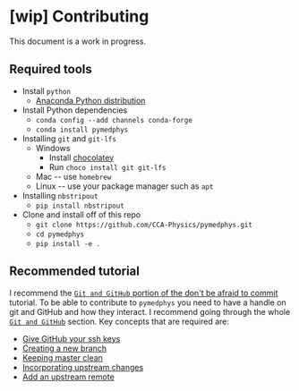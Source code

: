 # [wip] Contributing

This document is a work in progress.

## Required tools

* Install `python`
  * [Anaconda Python distribution](https://www.anaconda.com/download/)
* Install Python dependencies
  * `conda config --add channels conda-forge`
  * `conda install pymedphys`
* Installing `git` and `git-lfs`
  * Windows
    * Install [chocolatey](https://chocolatey.org/install)
    * Run `choco install git git-lfs`
  * Mac -- use `homebrew`
  * Linux -- use your package manager such as `apt`
* Installing `nbstripout`
  * `pip install nbstripout`
* Clone and install off of this repo
  * `git clone https://github.com/CCA-Physics/pymedphys.git`
  * `cd pymedphys`
  *  `pip install -e .`

## Recommended tutorial

I recommend the [`Git and GitHub` portion of the  don't be afraid to commit](https://dont-be-afraid-to-commit.readthedocs.io/en/latest/git/index.html) tutorial. 
To be able to contribute to `pymedphys` you need to have a handle on git and GitHub and how they interact.
I recommend going through the whole [`Git and GitHub`](https://dont-be-afraid-to-commit.readthedocs.io/en/latest/git/index.html) section.
Key concepts that are required are:
* [Give GitHub your ssh keys](https://dont-be-afraid-to-commit.readthedocs.io/en/latest/git/commandlinegit.html#give-github-your-public-keys)
* [Creating a new branch](https://dont-be-afraid-to-commit.readthedocs.io/en/latest/git/commandlinegit.html#create-a-new-branch)
* [Keeping master clean](https://dont-be-afraid-to-commit.readthedocs.io/en/latest/git/commandlinegit.html#send-me-a-pull-request)
* [Incorporating upstream changes](https://dont-be-afraid-to-commit.readthedocs.io/en/latest/git/commandlinegit.html#incorporate-upstream-changes)
* [Add an upstream remote](https://dont-be-afraid-to-commit.readthedocs.io/en/latest/git/remotes.html#add-a-remote)


  
